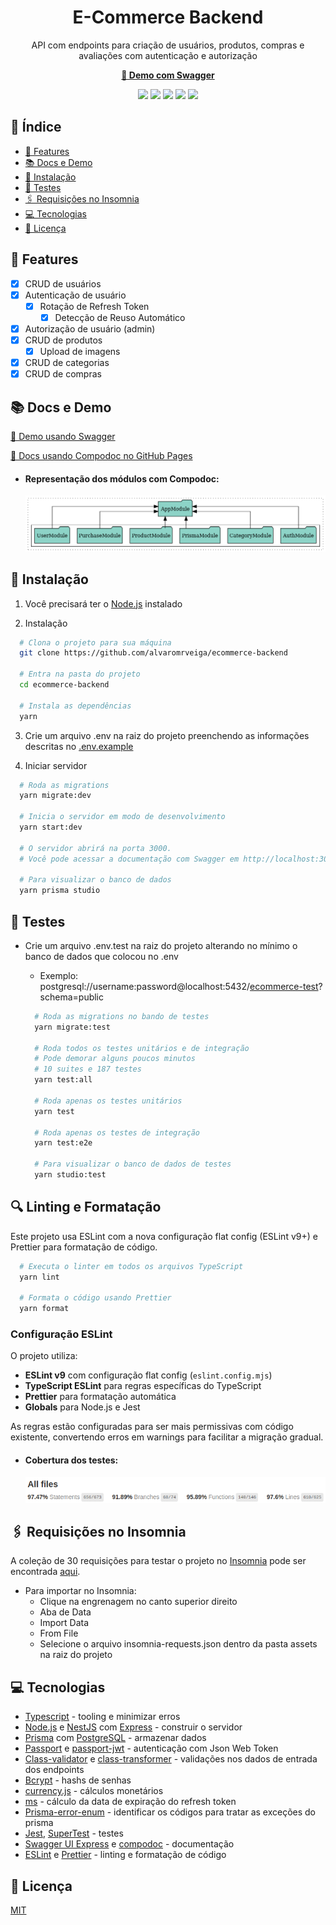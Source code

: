 <h1 align="center">E-Commerce Backend</h1>
<p align="center">API com endpoints para criação de usuários, produtos, compras e avaliações com autenticação e autorização</p>
<p align="center"><a href="https://veiga-ecommerce-backend.herokuapp.com/api/" target="_blank"><b>🔗 Demo com Swagger</b></a></p>

<p align="center">
  <img src="https://img.shields.io/badge/TypeScript-007ACC?style=for-the-badge&logo=typescript&logoColor=white"/>
  <img src="https://img.shields.io/badge/Node.js-339933?style=for-the-badge&logo=nodedotjs&logoColor=white"/>
  <img src="https://img.shields.io/badge/nestjs-E0234E?style=for-the-badge&logo=nestjs&logoColor=white"/>
  <img src="https://img.shields.io/badge/Prisma-3982CE?style=for-the-badge&logo=Prisma&logoColor=white"/>
  <img src="https://img.shields.io/badge/Heroku-430098?style=for-the-badge&logo=heroku&logoColor=white"/>
</p>

## 📑 Índice
<!--ts-->
   * [📌 Features](#-features)
   * [📚 Docs e Demo](#-docs-e-demo)
   * [🔧 Instalação](#-instalação)
   * [🔩 Testes](#-testes)
   * [🖇️ Requisições no Insomnia](#%EF%B8%8F-requisições-no-insomnia)
   * [💻 Tecnologias](#-tecnologias)
   * [📄 Licença](#-licença)
<!--te-->

## 📌 Features

- [x] CRUD de usuários
-   [x] Autenticação de usuário
    -   [x] Rotação de Refresh Token
        -   [x] Detecção de Reuso Automático
-   [x] Autorização de usuário (admin)
- [x] CRUD de produtos
  - [x] Upload de imagens
- [x] CRUD de categorias
- [x] CRUD de compras

## 📚 Docs e Demo
[🔗 Demo usando Swagger](https://veiga-ecommerce-backend.herokuapp.com/api)

[🔗 Docs usando Compodoc no GitHub Pages](https://alvaromrveiga.github.io/ecommerce-backend/)

- #### Representação dos módulos com Compodoc:
    ![Compodoc-App-Module](https://github.com/alvaromrveiga/ecommerce-backend/blob/main/assets/compodoc.png)

## 🔧 Instalação

1. Você precisará ter o [Node.js](https://nodejs.org/en/) instalado

2. Instalação

  ```bash
    # Clona o projeto para sua máquina
    git clone https://github.com/alvaromrveiga/ecommerce-backend

    # Entra na pasta do projeto
    cd ecommerce-backend

    # Instala as dependências
    yarn
  ```

3. Crie um arquivo .env na raiz do projeto preenchendo as informações descritas no [.env.example](https://github.com/alvaromrveiga/ecommerce-backend/blob/main/.env.example)

4. Iniciar servidor

  ```bash
    # Roda as migrations
    yarn migrate:dev 

    # Inicia o servidor em modo de desenvolvimento
    yarn start:dev

    # O servidor abrirá na porta 3000. 
    # Você pode acessar a documentação com Swagger em http://localhost:3000/api/

    # Para visualizar o banco de dados
    yarn prisma studio
  ```    

## 🔩 Testes

- Crie um arquivo .env.test na raiz do projeto alterando no mínimo o banco de dados que colocou no .env
  - Exemplo: postgresql://username:password@localhost:5432/<ins>ecommerce-test</ins>?schema=public
    
  ```bash
    # Roda as migrations no bando de testes
    yarn migrate:test 

    # Roda todos os testes unitários e de integração
    # Pode demorar alguns poucos minutos
    # 10 suites e 187 testes
    yarn test:all

    # Roda apenas os testes unitários
    yarn test

    # Roda apenas os testes de integração
    yarn test:e2e

    # Para visualizar o banco de dados de testes
    yarn studio:test
  ```

## 🔍 Linting e Formatação

Este projeto usa ESLint com a nova configuração flat config (ESLint v9+) e Prettier para formatação de código.

```bash
  # Executa o linter em todos os arquivos TypeScript
  yarn lint

  # Formata o código usando Prettier
  yarn format
```

### Configuração ESLint

O projeto utiliza:
- **ESLint v9** com configuração flat config (`eslint.config.mjs`)
- **TypeScript ESLint** para regras específicas do TypeScript
- **Prettier** para formatação automática
- **Globals** para Node.js e Jest

As regras estão configuradas para ser mais permissivas com código existente, convertendo erros em warnings para facilitar a migração gradual.

- #### Cobertura dos testes:
     ![Test-Coverage](https://github.com/alvaromrveiga/ecommerce-backend/blob/main/assets/test-coverage.png)

## 🖇️ Requisições no Insomnia
A coleção de 30 requisições para testar o projeto no [Insomnia](https://insomnia.rest/download) pode ser encontrada [aqui](https://github.com/alvaromrveiga/ecommerce-backend/blob/main/assets/insomnia-requests.json). 
  - Para importar no Insomnia:
    - Clique na engrenagem no canto superior direito
    - Aba de Data 
    - Import Data
    - From File
    - Selecione o arquivo insomnia-requests.json dentro da pasta assets na raiz do projeto

## 💻 Tecnologias

- [Typescript](https://www.typescriptlang.org/) - tooling e minimizar erros
- [Node.js](https://nodejs.org/en/) e [NestJS](https://nestjs.com/) com [Express](https://expressjs.com/) - construir o servidor
- [Prisma](https://www.prisma.io/) com [PostgreSQL](https://www.postgresql.org/) - armazenar dados
- [Passport](https://www.passportjs.org/) e [passport-jwt](https://www.passportjs.org/packages/passport-jwt/) - autenticação com Json Web Token
- [Class-validator](https://github.com/typestack/class-validator) e [class-transformer](https://github.com/typestack/class-transformer) - validações nos dados de entrada dos endpoints
- [Bcrypt](https://github.com/kelektiv/node.bcrypt.js) - hashs de senhas
- [currency.js](https://currency.js.org/) - cálculos monetários
- [ms](https://github.com/vercel/ms) - cálculo da data de expiração do refresh token
- [Prisma-error-enum](https://github.com/vinpac/prisma-error-enum) - identificar os códigos para tratar as exceções do prisma
- [Jest](https://jestjs.io/), [SuperTest](https://github.com/visionmedia/supertest) - testes
- [Swagger UI Express](https://github.com/scottie1984/swagger-ui-express) e [compodoc](https://github.com/compodoc/compodoc) - documentação
- [ESLint](https://eslint.org/) e [Prettier](https://prettier.io/) - linting e formatação de código

## 📄 Licença

[MIT](https://github.com/alvaromrveiga/ecommerce-backend/blob/main/LICENSE.md)
